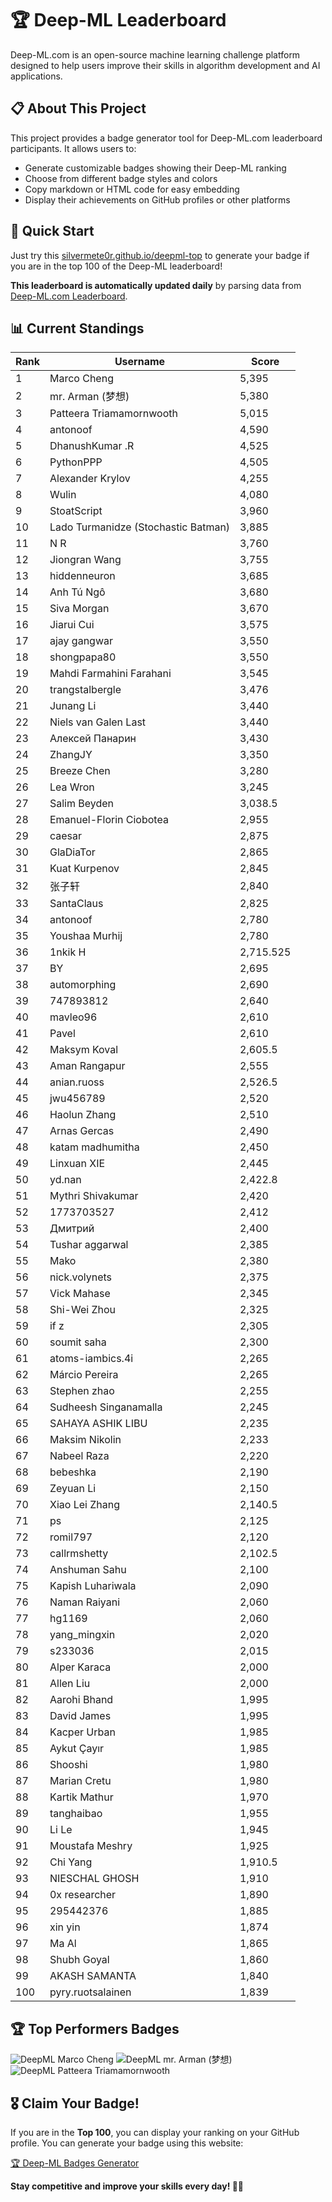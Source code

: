 # 🏆 Deep-ML Leaderboard

Deep-ML.com is an open-source machine learning challenge platform designed to help users improve their skills in algorithm development and AI applications.  

## 📋 About This Project

This project provides a badge generator tool for Deep-ML.com leaderboard participants. It allows users to:
- Generate customizable badges showing their Deep-ML ranking
- Choose from different badge styles and colors
- Copy markdown or HTML code for easy embedding
- Display their achievements on GitHub profiles or other platforms

## 🚀 Quick Start

Just try this [silvermete0r.github.io/deepml-top](https://silvermete0r.github.io/deepml-top) to generate your badge if you are in the top 100 of the Deep-ML leaderboard!

**This leaderboard is automatically updated daily** by parsing data from [Deep-ML.com Leaderboard](https://www.deep-ml.com/leaderboard).  

## 📊 Current Standings  

<!-- LEADERBOARD_START -->
| Rank | Username | Score |
|------|---------|-------|
| 1 | Marco Cheng | 5,395 |
| 2 | mr. Arman (梦想) | 5,380 |
| 3 | Patteera Triamamornwooth | 5,015 |
| 4 | antonoof | 4,590 |
| 5 | DhanushKumar .R | 4,525 |
| 6 | PythonPPP | 4,505 |
| 7 | Alexander Krylov | 4,255 |
| 8 | Wulin | 4,080 |
| 9 | StoatScript | 3,960 |
| 10 | Lado Turmanidze (Stochastic Batman) | 3,885 |
| 11 | N R | 3,760 |
| 12 | Jiongran Wang | 3,755 |
| 13 | hiddenneuron | 3,685 |
| 14 | Anh Tú Ngô | 3,680 |
| 15 | Siva Morgan | 3,670 |
| 16 | Jiarui Cui | 3,575 |
| 17 | ajay gangwar | 3,550 |
| 18 | shongpapa80 | 3,550 |
| 19 | Mahdi Farmahini Farahani | 3,545 |
| 20 | trangstalbergle | 3,476 |
| 21 | Junang Li | 3,440 |
| 22 | Niels van Galen Last | 3,440 |
| 23 | Алексей Панарин | 3,430 |
| 24 | ZhangJY | 3,350 |
| 25 | Breeze Chen | 3,280 |
| 26 | Lea Wron | 3,245 |
| 27 | Salim Beyden | 3,038.5 |
| 28 | Emanuel-Florin Ciobotea | 2,955 |
| 29 | caesar | 2,875 |
| 30 | GlaDiaTor | 2,865 |
| 31 | Kuat Kurpenov | 2,845 |
| 32 | 张子轩 | 2,840 |
| 33 | SantaClaus | 2,825 |
| 34 | antonoof | 2,780 |
| 35 | Youshaa Murhij | 2,780 |
| 36 | 1nkik H | 2,715.525 |
| 37 | BY | 2,695 |
| 38 | automorphing | 2,690 |
| 39 | 747893812 | 2,640 |
| 40 | mavleo96 | 2,610 |
| 41 | Pavel | 2,610 |
| 42 | Maksym Koval | 2,605.5 |
| 43 | Aman Rangapur | 2,555 |
| 44 | anian.ruoss | 2,526.5 |
| 45 | jwu456789 | 2,520 |
| 46 | Haolun Zhang | 2,510 |
| 47 | Arnas Gercas | 2,490 |
| 48 | katam madhumitha | 2,450 |
| 49 | Linxuan XIE | 2,445 |
| 50 | yd.nan | 2,422.8 |
| 51 | Mythri Shivakumar | 2,420 |
| 52 | 1773703527 | 2,412 |
| 53 | Дмитрий | 2,400 |
| 54 | Tushar aggarwal | 2,385 |
| 55 | Mako | 2,380 |
| 56 | nick.volynets | 2,375 |
| 57 | Vick Mahase | 2,345 |
| 58 | Shi-Wei Zhou | 2,325 |
| 59 | if z | 2,305 |
| 60 | soumit saha | 2,300 |
| 61 | atoms-iambics.4i | 2,265 |
| 62 | Márcio Pereira | 2,265 |
| 63 | Stephen zhao | 2,255 |
| 64 | Sudheesh Singanamalla | 2,245 |
| 65 | SAHAYA ASHIK LIBU | 2,235 |
| 66 | Maksim Nikolin | 2,233 |
| 67 | Nabeel Raza | 2,220 |
| 68 | bebeshka | 2,190 |
| 69 | Zeyuan Li | 2,150 |
| 70 | Xiao Lei Zhang | 2,140.5 |
| 71 | ps | 2,125 |
| 72 | romil797 | 2,120 |
| 73 | callrmshetty | 2,102.5 |
| 74 | Anshuman Sahu | 2,100 |
| 75 | Kapish Luhariwala | 2,090 |
| 76 | Naman Raiyani | 2,060 |
| 77 | hg1169 | 2,060 |
| 78 | yang_mingxin | 2,020 |
| 79 | s233036 | 2,015 |
| 80 | Alper Karaca | 2,000 |
| 81 | Allen Liu | 2,000 |
| 82 | Aarohi Bhand | 1,995 |
| 83 | David James | 1,995 |
| 84 | Kacper Urban | 1,985 |
| 85 | Aykut Çayır | 1,985 |
| 86 | Shooshi | 1,980 |
| 87 | Marian Cretu | 1,980 |
| 88 | Kartik Mathur | 1,970 |
| 89 | tanghaibao | 1,955 |
| 90 | Li Le | 1,945 |
| 91 | Moustafa Meshry | 1,925 |
| 92 | Chi Yang | 1,910.5 |
| 93 | NIESCHAL GHOSH | 1,910 |
| 94 | 0x researcher | 1,890 |
| 95 | 295442376 | 1,885 |
| 96 | xin yin | 1,874 |
| 97 | Ma Al | 1,865 |
| 98 | Shubh Goyal | 1,860 |
| 99 | AKASH SAMANTA | 1,840 |
| 100 | pyry.ruotsalainen | 1,839 |
<!-- LEADERBOARD_END -->

## 🏆 Top Performers Badges

<!-- BADGES_START -->
![DeepML Marco Cheng](https://img.shields.io/badge/dynamic/json?url=https%3A%2F%2Fraw.githubusercontent.com%2Fsilvermete0r%2Fdeepml-top%2Fmain%2Fbadges.json&query=%24.4091c1a21900bd2c7d3f4e343acddda1.label&prefix=Rank%20&style=for-the-badge&label=%F0%9F%9A%80%20DeepML&color=blue&link=https%3A%2F%2Fwww.deep-ml.com%2Fleaderboard)
![DeepML mr. Arman (梦想)](https://img.shields.io/badge/dynamic/json?url=https%3A%2F%2Fraw.githubusercontent.com%2Fsilvermete0r%2Fdeepml-top%2Fmain%2Fbadges.json&query=%24.1247b1b5b9cd95e98d7ff7438207406f.label&prefix=Rank%20&style=for-the-badge&label=%F0%9F%9A%80%20DeepML&color=blue&link=https%3A%2F%2Fwww.deep-ml.com%2Fleaderboard)
![DeepML Patteera Triamamornwooth](https://img.shields.io/badge/dynamic/json?url=https%3A%2F%2Fraw.githubusercontent.com%2Fsilvermete0r%2Fdeepml-top%2Fmain%2Fbadges.json&query=%24.0eeb1bc570f4ebaca4c3c1d5794e9de9.label&prefix=Rank%20&style=for-the-badge&label=%F0%9F%9A%80%20DeepML&color=blue&link=https%3A%2F%2Fwww.deep-ml.com%2Fleaderboard)
<!-- BADGES_END -->

## 🎖 Claim Your Badge!  

If you are in the **Top 100**, you can display your ranking on your GitHub profile. You can generate your badge using this website:

[🏆 Deep-ML Badges Generator](https://silvermete0r.github.io/deepml-top/)

**Stay competitive and improve your skills every day! 🚀🔥**